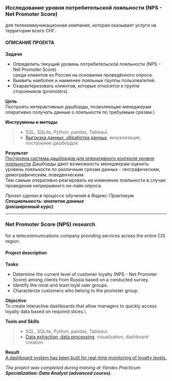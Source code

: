 ### **Исследование уровня потребительской лояльности (NPS - Net Promoter Score)**
для телекоммуникационная компания, которая оказывает услуги на территории всего СНГ.

#### ОПИСАНИЕ ПРОЕКТА
**Задачи**
- Определить текущий уровень потребительской лояльности (NPS - Net Promoter Score)\
среди клиентов из России на основании проведённого опроса.
- Выявить наиболее и наименее лояльные группы пользователей.
- Охарактеризовать клиентов, которые относятся к группе cторонников (promoters).

**Цель**\
Построить интерактивные дашборды, позволяющие менеджерам оперативно получать данные о лояльности по требуемым срезвм.\

**Инструмены и методы**
>- SQL, SQLite, Python, pandas, Tableau\
>- [Выгрузка данных, обработка данных](https://github.com/HaggPv/Portfolio/blob/main/Project_8_Net_Promoter_Score_for_Telecom/yandex_8_NPS_for_telecom.ipynb), визуализация, построение дашбордов


**Результат**\
[Построена система дашбордов для оперативного контроля уровня лояльности](https://public.tableau.com/views/NetPromoterScoreforTelecom/NPSstudy?:language=en-US&:sid=&:redirect=auth&:display_count=n&:origin=viz_share_link)
Дашборды дают возможность менеджерам оценить уровень лояльности по различным срезам данных - географическим, демографическим, поведенческим.\
Тем самым оперативно реагировать на изменение лояльности в случае проведения непрерывного он-лайн опроса.

*Проект сделан в процессе обучения в Яндекс-Практикум\
**Специальность: аналитик данных\
(расширенный курс)**.*
________________________

### **Net Promoter Score (NPS) research**
for a telecommunications company providing services across the entire CIS region.

#### **Project description**
**Tasks**
- Determine the current level of customer loyalty (NPS - Net Promoter Score) among clients from Russia based on a conducted survey.
- Identify the most and least loyal user groups.
- Characterize customers who belong to the promoter group.

**Objective**\
To create interactive dashboards that allow managers to quickly access loyalty data based on required slices.\

**Tools and Skills**
>- SQL, SQLite, Python, pandas, Tableau\
>- [Data extraction, data processing](https://github.com/HaggPv/Portfolio/blob/main/Project_8_Net_Promoter_Score_for_Telecom/yandex_8_NPS_for_telecom.ipynb), visualization, dashboard creation



**Result**\
[A dashboard system has been built for real-time monitoring of loyalty levels.](https://public.tableau.com/views/NetPromoterScoreforTelecom/NPSstudy?:language=en-US&:sid=&:redirect=auth&:display_count=n&:origin=viz_share_link)




*The project was completed during training at Yandex.Practicum\
**Specialization: Data Analyst (advanced course)**.*
